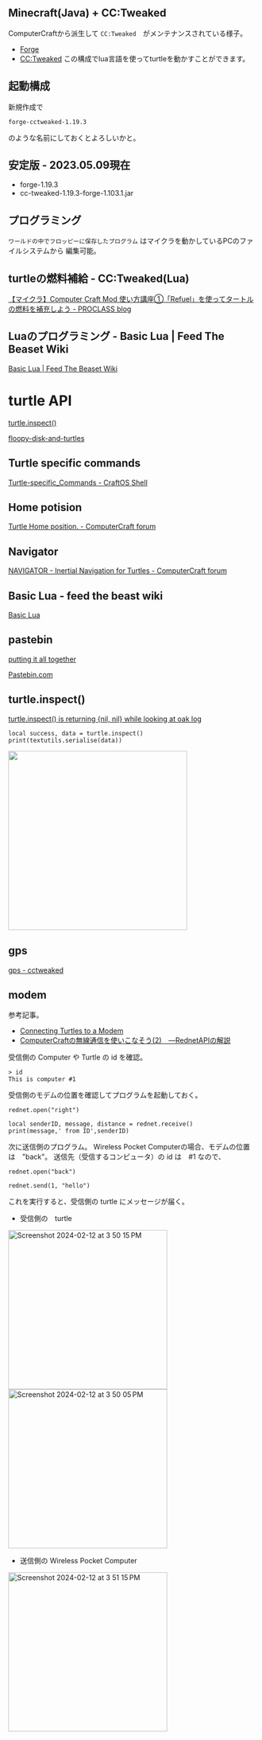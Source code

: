 ## Minecraft(Java) + CC:Tweaked
ComputerCraftから派生して `CC:Tweaked`　がメンテナンスされている様子。
- [Forge](https://files.minecraftforge.net/net/minecraftforge/forge/)
- [CC:Tweaked](https://legacy.curseforge.com/minecraft/mc-mods/cc-tweaked)
この構成でlua言語を使ってturtleを動かすことができます。

## 起動構成
新規作成で
```
forge-cctweaked-1.19.3
```
のような名前にしておくとよろしいかと。

## 安定版 - 2023.05.09現在
- forge-1.19.3
- cc-tweaked-1.19.3-forge-1.103.1.jar

## プログラミング
`ワールドの中でフロッピーに保存したプログラム` はマイクラを動かしているPCのファイルシステムから
編集可能。

## turtleの燃料補給 - CC:Tweaked(Lua)
[【マイクラ】Computer Craft Mod 使い方講座①「Refuel」を使ってタートルの燃料を補充しよう - PROCLASS blog](https://proclass.jp/blog/?p=8017)

## Luaのプログラミング - Basic Lua | Feed The Beaset Wiki
[Basic Lua | Feed The Beaset Wiki](https://feed-the-beast.fandom.com/wiki/Basic_Lua)

# turtle API
[turtle.inspect()](https://computercraft.info/wiki/Turtle.inspect)

[floopy-disk-and-turtles](http://www.computercraft.info/forums2/index.php?/topic/1643-floopy-disk-and-turtles/)

## Turtle specific commands
[Turtle-specific_Commands - CraftOS Shell](https://www.computercraft.info/wiki/CraftOS_Shell#Turtle-specific_Commands)

## Home potision
[Turtle Home position. - ComputerCraft forum](https://www.computercraft.info/forums2/index.php?/topic/10426-turtle-home-position/)

## Navigator
[NAVIGATOR - Inertial Navigation for Turtles - ComputerCraft forum](https://www.computercraft.info/forums2/index.php?/topic/29798-navigator-inertial-navigation-for-turtles/)

## Basic Lua - feed the beast wiki
[Basic Lua](https://feed-the-beast.fandom.com/wiki/Basic_Lua)

## pastebin
[putting it all together](https://feed-the-beast.fandom.com/wiki/Basic_Lua#Putting_it_all_together)

[Pastebin.com](https://pastebin.com/)

## turtle.inspect()
[turtle.inspect() is returning {nil, nil} while looking at oak log](https://forums.computercraft.cc/index.php?topic=313.msg1143#msg1143)
```
local success, data = turtle.inspect()
print(textutils.serialise(data))
```
<img src="https://github.com/CoderDojo-Iyo/minecraft/assets/948237/f2ee2c42-abed-48ac-82ec-4dc63227157d" width="360px">

## gps
[gps - cctweaked](https://tweaked.cc/module/gps.html)

## modem
参考記事。
- [Connecting Turtles to a Modem](http://www.computercraft.info/forums2/index.php?/topic/21796-connecting-turtles-to-a-modem/)
- [ComputerCraftの無線通信を使いこなそう(2)　―RednetAPIの解説](https://hevohevo.hatenablog.com/entry/2014/03/13/001612)

受信側の Computer や Turtle の id を確認。
```
> id
This is computer #1
```
受信側のモデムの位置を確認してプログラムを起動しておく。
```
rednet.open("right")

local senderID, message, distance = rednet.receive()
print(message,' from ID',senderID)
```
次に送信側のプログラム。
Wireless Pocket Computerの場合、モデムの位置は　"back"。
送信先（受信するコンピュータ）の id は　#1 なので、
```
rednet.open("back")

rednet.send(1, "hello")
```
これを実行すると、受信側の turtle にメッセージが届く。
- 受信側の　turtle

<img width="320" alt="Screenshot 2024-02-12 at 3 50 15 PM" src="https://github.com/CoderDojo-Iyo/minecraft/assets/948237/cb0d60e2-39b0-419d-a104-f12dc0e634a3">
<img width="320" alt="Screenshot 2024-02-12 at 3 50 05 PM" src="https://github.com/CoderDojo-Iyo/minecraft/assets/948237/e676bafc-b6a1-46af-97a7-e66afe65e8aa">

- 送信側の Wireless Pocket Computer

<img width="320" alt="Screenshot 2024-02-12 at 3 51 15 PM" src="https://github.com/CoderDojo-Iyo/minecraft/assets/948237/889ab143-f91c-4079-85d7-2b5da0ec53b3">
